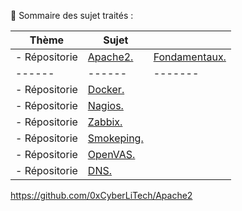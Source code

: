 👋 Sommaire des sujet traités :

| Thème | Sujet |     |
|------|------|-------|
| - Répositorie | [Apache2.](https://github.com/0xCyberLiTech/Apache2) | [Fondamentaux.](https://github.com/0xCyberLiTech/Apache2)  |
|------|------|-------|
| - Répositorie | [Docker.](https://github.com/0xCyberLiTech/Docker) |  |
| - Répositorie | [Nagios.](https://github.com/0xCyberLiTech/Nagios) |  |
| - Répositorie | [Zabbix.](https://github.com/0xCyberLiTech/Zabbix) |  |
| - Répositorie | [Smokeping.](https://github.com/0xCyberLiTech/Smokeping) |  |
| - Répositorie | [OpenVAS.](https://github.com/0xCyberLiTech/OpenVAS) |  |
| - Répositorie | [DNS.](https://github.com/0xCyberLiTech/DNS) |  |
https://github.com/0xCyberLiTech/Apache2
